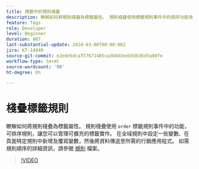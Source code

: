 ```yaml
---
title: 標籤中的規則棧疊
description: 瞭解如何將規則棧疊為標籤屬性。 規則棧疊使用標籤規則事件中的順序功能來排序規則，因此您可以管理可擴充的標籤實施。
feature: Tags
role: Developer
level: Beginner
duration: 807
last-substantial-update: 2024-03-06T00:00:00Z
jira: KT-14949
source-git-commit: e2ede5dcaf57671485ca3b0d3eeb93b3bd5a00fe
workflow-type: tm+mt
source-wordcount: '98'
ht-degree: 0%

---
```


# 棧疊標籤規則

瞭解如何將規則棧疊為標籤屬性。 規則棧疊使用 `order` 標籤規則事件中的功能，可排序規則，讓您可以管理可擴充的標籤實作。 在全域規則中設定一些變數、在頁面特定規則中新增及覆寫變數，然後將資料傳送至所需的行銷應用程式。 如需規則順序的詳細資訊，請參閱 [規則](https://experienceleague.adobe.com/docs/experience-platform/tags/ui/rules.html#rule-ordering) 檔案。

>[!VIDEO](https://video.tv.adobe.com/v/3427710/?learn=on)
